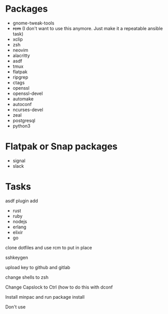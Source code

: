 # Packages

- gnome-tweak-tools
- ~~rcm~~ (I don't want to use this anymore. Just make it a repeatable ansible task)
- xclip
- zsh
- neovim
- alacritty
- asdf
- tmux
- flatpak
- ripgrep
- ctags
- openssl
- openssl-devel
- automake
- autoconf
- ncurses-devel
- zeal
- postgresql
- python3


# Flatpak or Snap packages

- signal
- slack

# Tasks

asdf plugin add
  - rust
  - ruby
  - nodejs
  - erlang
  - elixir
  - go

clone dotfiles and use rcm to put in place

sshkeygen

upload key to github and gitlab

change shells to zsh

Change Capslock to Ctrl (how to do this with dconf

Install minpac and run package install

Don't use 
